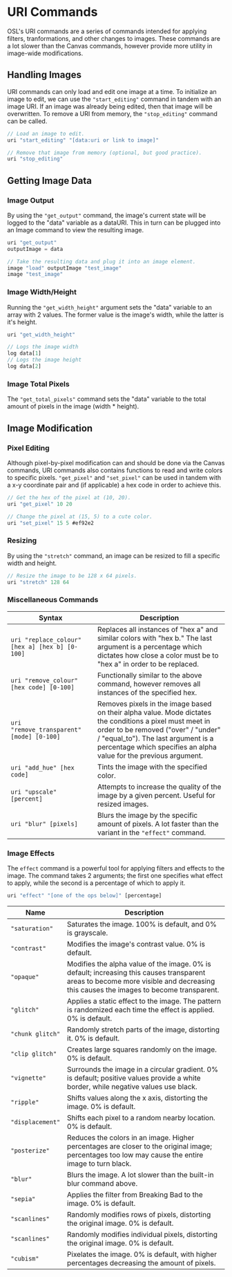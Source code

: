 # URI Commands

OSL's URI commands are a series of commands intended for applying filters, tranformations, and other changes to images. These commands are a lot slower than the Canvas commands, however provide more utility in image-wide modifications.

## Handling Images

URI commands can only load and edit one image at a time. To initialize an image to edit, we can use the `"start_editing"` command in tandem with an image URI. If an image was already being edited, then that image will be overwritten. To remove a URI from memory, the `"stop_editing"` command can be called.

```javascript
// Load an image to edit.
uri "start_editing" "[data:uri or link to image]"

// Remove that image from memory (optional, but good practice).
uri "stop_editing"
```

## Getting Image Data

### Image Output

By using the `"get_output"` command, the image's current state will be logged to the "data" variable as a dataURI. This in turn can be plugged into an Image command to view the resulting image.

```javascript
uri "get_output"
outputImage = data

// Take the resulting data and plug it into an image element.
image "load" outputImage "test_image"
image "test_image"
```

### Image Width/Height

Running the `"get_width_height"` argument sets the "data" variable to an array with 2 values. The former value is the image's width, while the latter is it's height.

```javascript
uri "get_width_height"

// Logs the image width
log data[1]
// Logs the image height
log data[2]
```

### Image Total Pixels

The `"get_total_pixels"` command sets the "data" variable to the total amount of pixels in the image (width \* height).

## Image Modification

### Pixel Editing

Although pixel-by-pixel modification can and should be done via the Canvas commands, URI commands also contains functions to read and write colors to specific pixels. `"get_pixel"` and `"set_pixel"` can be used in tandem with a x-y coordinate pair and (if applicable) a hex code in order to achieve this.

```javascript
// Get the hex of the pixel at (10, 20).
uri "get_pixel" 10 20

// Change the pixel at (15, 5) to a cute color.
uri "set_pixel" 15 5 #ef92e2
```

### Resizing

By using the `"stretch"` command, an image can be resized to fill a specific width and height.

```javascript
// Resize the image to be 128 x 64 pixels.
uri "stretch" 128 64
```

### Miscellaneous Commands

| Syntax | Description |
| --- | --- |
| `uri "replace_colour" [hex a] [hex b] [0-100]` | Replaces all instances of "hex a" and similar colors with "hex b." The last argument is a percentage which dictates how close a color must be to "hex a" in order to be replaced. |
| `uri "remove_colour" [hex code] [0-100]` | Functionally similar to the above command, however removes all instances of the specified hex. |
| `uri "remove_transparent" [mode] [0-100]` | Removes pixels in the image based on their alpha value. Mode dictates the conditions a pixel must meet in order to be removed ("over" / "under" / "equal_to"). The last argument is a percentage which specifies an alpha value for the previous argument. |
| `uri "add_hue" [hex code]` | Tints the image with the specified color. |
| `uri "upscale" [percent]` | Attempts to increase the quality of the image by a given percent. Useful for resized images. |
| `uri "blur" [pixels]` | Blurs the image by the specific amount of pixels. A lot faster than the variant in the `"effect"` command. |

### Image Effects

The `effect` command is a powerful tool for applying filters and effects to the image. The command takes 2 arguments; the first one specifies what effect to apply, while the second is a percentage of which to apply it.

```javascript
uri "effect" "[one of the ops below]" [percentage]
```

| Name | Description |
| --- | --- |
| `"saturation"` | Saturates the image. 100% is default, and 0% is grayscale. |
| `"contrast"` | Modifies the image's contrast value. 0% is default. |
| `"opaque"` | Modifies the alpha value of the image. 0% is default; increasing this causes transparent areas to become more visible and decreasing this causes the images to become transparent. |
| `"glitch"` | Applies a static effect to the image. The pattern is randomized each time the effect is applied. 0% is default. |
| `"chunk glitch"` | Randomly stretch parts of the image, distorting it. 0% is default. |
| `"clip glitch"` | Creates large squares randomly on the image. 0% is default. |
| `"vignette"` | Surrounds the image in a circular gradient. 0% is default; positive values provide a white border, while negative values use black. |
| `"ripple"` | Shifts values along the x axis, distorting the image. 0% is default. |
| `"displacement"` | Shifts each pixel to a random nearby location. 0% is default. |
| `"posterize"` | Reduces the colors in an image. Higher percentages are closer to the original image; percentages too low may cause the entire image to turn black. |
| `"blur"` | Blurs the image. A lot slower than the built-in blur command above. |
| `"sepia"` | Applies the filter from Breaking Bad to the image. 0% is default. |
| `"scanlines"` | Randomly modifies rows of pixels, distorting the original image. 0% is default. |
| `"scanlines"` | Randomly modifies individual pixels, distorting the original image. 0% is default. |
| `"cubism"` | Pixelates the image. 0% is default, with higher percentages decreasing the amount of pixels. |
